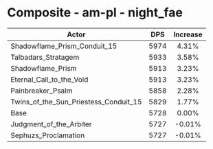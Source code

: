 # Composite - am-pl - night_fae
| Actor | DPS | Increase |
|---|:---:|:---:|
|Shadowflame_Prism_Conduit_15|5974|4.31%|
|Talbadars_Stratagem|5933|3.58%|
|Shadowflame_Prism|5913|3.23%|
|Eternal_Call_to_the_Void|5913|3.23%|
|Painbreaker_Psalm|5858|2.28%|
|Twins_of_the_Sun_Priestess_Conduit_15|5829|1.77%|
|Base|5728|0.00%|
|Judgment_of_the_Arbiter|5727|-0.01%|
|Sephuzs_Proclamation|5727|-0.01%|
